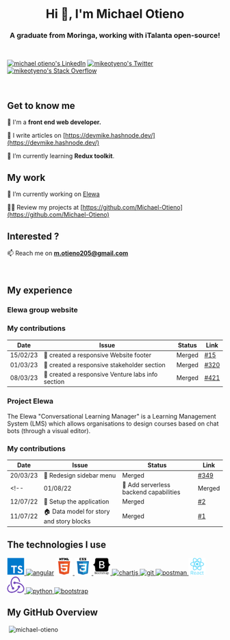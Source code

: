 <h1 align="center">Hi 👋, I'm Michael Otieno</h1>

<h3 align="center">A graduate from Moringa, working with iTalanta open-source!
</h3>

<br/>


<p align="left" style=""> 
   
  <!-- LinkedIn -->
  <a href="https://www.linkedin.com/in/michael-oduor-otieno/" target="blank"><img src="https://img.shields.io/badge/LinkedIn-0077B5?style=for-the-badge&logo=linkedin&logoColor=white" alt="michael otieno's LinkedIn" /></a> 
<a href="https://twitter.com/mikeotyeno" target="blank"><img src="https://img.shields.io/badge/Twitter-1DA1F2?style=for-the-badge&logo=twitter&logoColor=white" alt="mikeotyeno's Twitter" /></a> 
 <a href="https://stackoverflow.com/users/16892277/mike" target="blank"><img src="https://img.shields.io/badge/stack%20overflow-FE7A16?logo=stack-overflow&logoColor=white&style=for-the-badge" alt="mikeotyeno's Stack Overflow" /></a> 
</p>

<br/>

### <h2 align="left">Get to know me</h2>


💬 I'm a **front end web developer.**

📝 I write articles on [https://devmike.hashnode.dev/](https://devmike.hashnode.dev/)
<!--📝 I write articles on [https://oti.hashnode.dev/](https://oti.hashnode.dev/)
📄 Know about my experiences [through my CV](about/resume.md)-->

🌱 I’m currently learning **Redux toolkit**.

 ### <h2 align="left">My work</h2>

🔭 I’m currently working on [Elewa](https://github.com/italanta/elewa-group/)
 


👨‍💻 Review my projects at [https://github.com/Michael-Otieno](https://github.com/Michael-Otieno)

### <h2 align="left">Interested ?</h2>

📫 Reach me on **m.otieno205@gmail.com**

<br />
  

### <h2 align="left">My experience</h2>
<h3 align="left">Elewa group website</h3>

### My contributions 
| Date     	| Issue 	| Status 	| Link 	|
|----------	|-------	|--------	|------	|
| 15/02/23 	| 🏇 created a responsive Website footer | Merged | [#15](https://github.com/italanta/elewa-group/issues/15) |
| 01/03/23 	| 🏇 created a responsive stakeholder section | Merged | [#320](https://github.com/italanta/elewa-group/issues/320) |
| 08/03/23 	| 🏇 created a responsive Venture labs info section | Merged | [#421](https://github.com/italanta/elewa-group/issues/421) |


<h3 align="left">Project Elewa</h3>

<p>
  The Elewa "Conversational Learning Manager" is a Learning Management System (LMS) which allows organisations to design courses based on chat bots (through a visual editor).
</p>

### My contributions
| Date     	| Issue 	| Status 	| Link 	|
|----------	|-------	|--------	|------	|
| 20/03/23 	| 🏇 Redesign sidebar menu | Merged | [#349](https://github.com/italanta/elewa/issues/349) |
<!-- | 01/08/22 	| 🚀 Add serverless backend capabilities | Merged | [#19](https://github.com/italanta/elewa/pull/19) |
| 12/07/22 	| 🚀 Setup the application | Merged | [#2](https://github.com/italanta/elewa/pull/2) |
| 11/07/22 	| 🏠 Data model for story and story blocks | Merged | [#1](https://github.com/italanta/elewa/pull/1) | -->


### <h2 align="left">The technologies I use</h2>

<p style="margin-top:10px"> <a href="https://www.typescriptlang.org/" target="_blank" rel="noreferrer"> <img src="https://raw.githubusercontent.com/devicons/devicon/master/icons/typescript/typescript-original.svg" alt="typescript" width="40" height="40"/> </a><a href="https://angular.io" target="_blank" rel="noreferrer"> <img src="https://angular.io/assets/images/logos/angular/angular.svg" alt="angular" width="40" height="40"/></a> <a href="https://www.w3.org/html/" target="_blank" rel="noreferrer"> <img src="https://raw.githubusercontent.com/devicons/devicon/master/icons/html5/html5-original-wordmark.svg" alt="html5" width="40" height="40"/> </a>  <a href="https://www.w3schools.com/css/" target="_blank" rel="noreferrer"> <img src="https://raw.githubusercontent.com/devicons/devicon/master/icons/css3/css3-original-wordmark.svg" alt="css3" width="40" height="40"/></a><a href="https://getbootstrap.com" target="_blank" rel="noreferrer"> <img src="https://raw.githubusercontent.com/devicons/devicon/master/icons/bootstrap/bootstrap-plain-wordmark.svg" alt="bootstrap" width="40" height="40"/> </a>
  <a href="https://www.chartjs.org" target="_blank" rel="noreferrer"> <img src="https://www.chartjs.org/media/logo-title.svg" alt="chartjs" width="40" height="40"/> </a> <a href="https://git-scm.com/" target="_blank" rel="noreferrer"> <img src="https://www.vectorlogo.zone/logos/git-scm/git-scm-icon.svg" alt="git" width="40" height="40"/> </a> <a href="https://postman.com" target="_blank" rel="noreferrer"> <img src="https://www.vectorlogo.zone/logos/getpostman/getpostman-icon.svg" alt="postman" width="40" height="40"/> </a><a href="https://reactjs.org/" target="_blank" rel="noreferrer"> <img src="https://raw.githubusercontent.com/devicons/devicon/master/icons/react/react-original-wordmark.svg" alt="react" width="40" height="40"/> </a> <a href="https://redux.js.org" target="_blank" rel="noreferrer"> <img src="https://raw.githubusercontent.com/devicons/devicon/master/icons/redux/redux-original.svg" alt="redux" width="40" height="40"/> </a> 
<a href="https://www.python.org/" target="_blank" rel="noreferrer"> <img src="https://user-images.githubusercontent.com/85155606/222123561-d065a9f8-8b33-4bae-ac90-06ce812d2e69.png" alt="python" width="40" height="40"/> </a>
  <a href="https://www.django-rest-framework.org/" target="_blank" rel="noreferrer"> <img src="https://user-images.githubusercontent.com/85155606/222124184-17ac69b1-7b2e-4b7d-bb26-c60c456a044f.png" alt="bootstrap" width="40" height="40"/> </a>
</p>


### <h2 align="left">My GitHub Overview</h2>

<p>&nbsp;<img align="center" src="https://github-readme-stats.vercel.app/api?username=michael-otieno&show_icons=true&locale=en" alt="michael-otieno" /></p>
